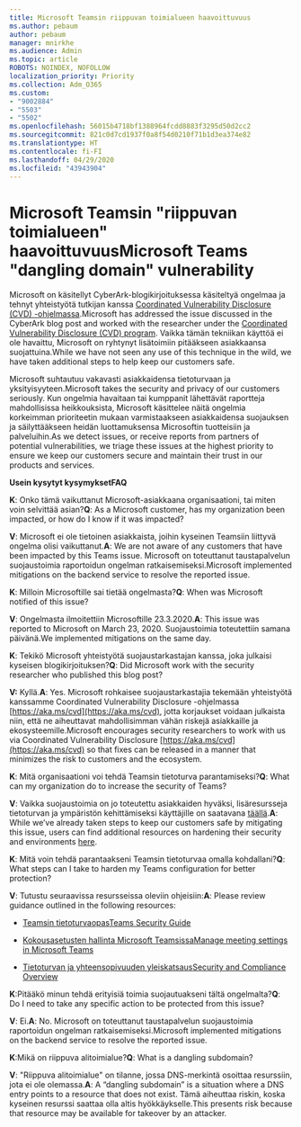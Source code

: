 ```yaml
---
title: Microsoft Teamsin riippuvan toimialueen haavoittuvuus
ms.author: pebaum
author: pebaum
manager: mnirkhe
ms.audience: Admin
ms.topic: article
ROBOTS: NOINDEX, NOFOLLOW
localization_priority: Priority
ms.collection: Adm_O365
ms.custom:
- "9002884"
- "5503"
- "5502"
ms.openlocfilehash: 56015b4718bf1388964fcdd8883f3295d50d2cc2
ms.sourcegitcommit: 821c0d7cd1937f0a8f54d0210f71b1d3ea374e82
ms.translationtype: HT
ms.contentlocale: fi-FI
ms.lasthandoff: 04/29/2020
ms.locfileid: "43943904"
---
```

# <a name="microsoft-teams-dangling-domain-vulnerability"></a><span data-ttu-id="74e06-102">Microsoft Teamsin "riippuvan toimialueen" haavoittuvuus</span><span class="sxs-lookup"><span data-stu-id="74e06-102">Microsoft Teams "dangling domain" vulnerability</span></span>

<span data-ttu-id="74e06-103">Microsoft on käsitellyt CyberArk-blogikirjoituksessa käsiteltyä ongelmaa ja tehnyt yhteistyötä tutkijan kanssa [Coordinated Vulnerability Disclosure (CVD) -ohjelmassa](https://aka.ms/cvd).</span><span class="sxs-lookup"><span data-stu-id="74e06-103">Microsoft has addressed the issue discussed in the CyberArk blog post and worked with the researcher under the [Coordinated Vulnerability Disclosure (CVD) program](https://aka.ms/cvd).</span></span> <span data-ttu-id="74e06-104">Vaikka tämän tekniikan käyttöä ei ole havaittu, Microsoft on ryhtynyt lisätoimiin pitääkseen asiakkaansa suojattuina.</span><span class="sxs-lookup"><span data-stu-id="74e06-104">While we have not seen any use of this technique in the wild, we have taken additional steps to help keep our customers safe.</span></span>

<span data-ttu-id="74e06-105">Microsoft suhtautuu vakavasti asiakkaidensa tietoturvaan ja yksityisyyteen.</span><span class="sxs-lookup"><span data-stu-id="74e06-105">Microsoft takes the security and privacy of our customers seriously.</span></span> <span data-ttu-id="74e06-106">Kun ongelmia havaitaan tai kumppanit lähettävät raportteja mahdollisissa heikkouksista, Microsoft käsittelee näitä ongelmia korkeimman prioriteetin mukaan varmistaakseen asiakkaidensa suojauksen ja säilyttääkseen heidän luottamuksensa Microsoftin tuotteisiin ja palveluihin.</span><span class="sxs-lookup"><span data-stu-id="74e06-106">As we detect issues, or receive reports from partners of potential vulnerabilities, we triage these issues at the highest priority to ensure we keep our customers secure and maintain their trust in our products and services.</span></span>

<span data-ttu-id="74e06-107">**Usein kysytyt kysymykset**</span><span class="sxs-lookup"><span data-stu-id="74e06-107">**FAQ**</span></span>

<span data-ttu-id="74e06-108">**K**: Onko tämä vaikuttanut Microsoft-asiakkaana organisaationi, tai miten voin selvittää asian?</span><span class="sxs-lookup"><span data-stu-id="74e06-108">**Q**: As a Microsoft customer, has my organization been impacted, or how do I know if it was impacted?</span></span>

<span data-ttu-id="74e06-109">**V**: Microsoft ei ole tietoinen asiakkaista, joihin kyseinen Teamsiin liittyvä ongelma olisi vaikuttanut.</span><span class="sxs-lookup"><span data-stu-id="74e06-109">**A**: We are not aware of any customers that have been impacted by this Teams issue.</span></span> <span data-ttu-id="74e06-110">Microsoft on toteuttanut taustapalvelun suojaustoimia raportoidun ongelman ratkaisemiseksi.</span><span class="sxs-lookup"><span data-stu-id="74e06-110">Microsoft implemented mitigations on the backend service to resolve the reported issue.</span></span>

<span data-ttu-id="74e06-111">**K**: Milloin Microsoftille sai tietää ongelmasta?</span><span class="sxs-lookup"><span data-stu-id="74e06-111">**Q**: When was Microsoft notified of this issue?</span></span>

<span data-ttu-id="74e06-112">**V**: Ongelmasta ilmoitettiin Microsoftille 23.3.2020.</span><span class="sxs-lookup"><span data-stu-id="74e06-112">**A**: This issue was reported to Microsoft on March 23, 2020.</span></span> <span data-ttu-id="74e06-113">Suojaustoimia toteutettiin samana päivänä.</span><span class="sxs-lookup"><span data-stu-id="74e06-113">We implemented mitigations on the same day.</span></span>

<span data-ttu-id="74e06-114">**K**: Tekikö Microsoft yhteistyötä suojaustarkastajan kanssa, joka julkaisi kyseisen blogikirjoituksen?</span><span class="sxs-lookup"><span data-stu-id="74e06-114">**Q**: Did Microsoft work with the security researcher who published this blog post?</span></span>

<span data-ttu-id="74e06-115">**V:** Kyllä.</span><span class="sxs-lookup"><span data-stu-id="74e06-115">**A**: Yes.</span></span> <span data-ttu-id="74e06-116">Microsoft rohkaisee suojaustarkastajia tekemään yhteistyötä kanssamme Coordinated Vulnerability Disclosure -ohjelmassa [https://aka.ms/cvd](https://aka.ms/cvd), jotta korjaukset voidaan julkaista niin, että ne aiheuttavat mahdollisimman vähän riskejä asiakkaille ja ekosysteemille.</span><span class="sxs-lookup"><span data-stu-id="74e06-116">Microsoft encourages security researchers to work with us via Coordinated Vulnerability Disclosure [https://aka.ms/cvd](https://aka.ms/cvd) so that fixes can be released in a manner that minimizes the risk to customers and the ecosystem.</span></span>  

<span data-ttu-id="74e06-117">**K**: Mitä organisaationi voi tehdä Teamsin tietoturva parantamiseksi?</span><span class="sxs-lookup"><span data-stu-id="74e06-117">**Q**: What can my organization do to increase the security of Teams?</span></span>  

<span data-ttu-id="74e06-118">**V**: Vaikka suojaustoimia on jo toteutettu asiakkaiden hyväksi, lisäresursseja tietoturvan ja ympäristön kehittämiseksi käyttäjille on saatavana [täällä](https://www.microsoft.com/microsoft-365/blog/2020/04/06/it-professionals-privacy-security-microsoft-teams/).</span><span class="sxs-lookup"><span data-stu-id="74e06-118">**A**: While we’ve already taken steps to keep our customers safe by mitigating this issue, users can find additional resources on hardening their security and environments [here](https://www.microsoft.com/microsoft-365/blog/2020/04/06/it-professionals-privacy-security-microsoft-teams/).</span></span>  

<span data-ttu-id="74e06-119">**K**: Mitä voin tehdä parantaakseni Teamsin tietoturvaa omalla kohdallani?</span><span class="sxs-lookup"><span data-stu-id="74e06-119">**Q**: What steps can I take to harden my Teams configuration for better protection?</span></span>

<span data-ttu-id="74e06-120">**V**: Tutustu seuraavissa resursseissa oleviin ohjeisiin:</span><span class="sxs-lookup"><span data-stu-id="74e06-120">**A**: Please review guidance outlined in the following resources:</span></span> 

- [<span data-ttu-id="74e06-121">Teamsin tietoturvaopas</span><span class="sxs-lookup"><span data-stu-id="74e06-121">Teams Security Guide</span></span>](https://docs.microsoft.com/microsoftteams/teams-security-guide)

- [<span data-ttu-id="74e06-122">Kokousasetusten hallinta Microsoft Teamsissa</span><span class="sxs-lookup"><span data-stu-id="74e06-122">Manage meeting settings in Microsoft Teams</span></span>](https://docs.microsoft.com/microsoftteams/meeting-settings-in-teams)

- [<span data-ttu-id="74e06-123">Tietoturvan ja yhteensopivuuden yleiskatsaus</span><span class="sxs-lookup"><span data-stu-id="74e06-123">Security and Compliance Overview</span></span>](https://docs.microsoft.com/microsoftteams/security-compliance-overview)

<span data-ttu-id="74e06-124">**K**:Pitääkö minun tehdä erityisiä toimia suojautuakseni tältä ongelmalta?</span><span class="sxs-lookup"><span data-stu-id="74e06-124">**Q**: Do I need to take any specific action to be protected from this issue?</span></span>

<span data-ttu-id="74e06-125">**V**: Ei.</span><span class="sxs-lookup"><span data-stu-id="74e06-125">**A**: No.</span></span> <span data-ttu-id="74e06-126">Microsoft on toteuttanut taustapalvelun suojaustoimia raportoidun ongelman ratkaisemiseksi.</span><span class="sxs-lookup"><span data-stu-id="74e06-126">Microsoft implemented mitigations on the backend service to resolve the reported issue.</span></span>

<span data-ttu-id="74e06-127">**K**:Mikä on riippuva alitoimialue?</span><span class="sxs-lookup"><span data-stu-id="74e06-127">**Q**: What is a dangling subdomain?</span></span>

<span data-ttu-id="74e06-128">**V**: "Riippuva alitoimialue" on tilanne, jossa DNS-merkintä osoittaa resurssiin, jota ei ole olemassa.</span><span class="sxs-lookup"><span data-stu-id="74e06-128">**A**:  A “dangling subdomain” is a situation where a DNS entry points to a resource that does not exist.</span></span>  <span data-ttu-id="74e06-129">Tämä aiheuttaa riskin, koska kyseinen resurssi saattaa olla altis hyökkäykselle.</span><span class="sxs-lookup"><span data-stu-id="74e06-129">This presents risk because that resource may be available for takeover by an attacker.</span></span>
